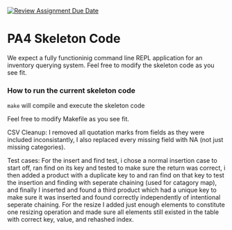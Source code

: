 [![Review Assignment Due Date](https://classroom.github.com/assets/deadline-readme-button-22041afd0340ce965d47ae6ef1cefeee28c7c493a6346c4f15d667ab976d596c.svg)](https://classroom.github.com/a/pAwGQi_N)

# PA4 Skeleton Code
We expect a fully functioninig command line REPL application for an inventory querying system. Feel free to modify the skeleton code as you see fit.

### How to run the current skeleton code
`make` will compile and execute the skeleton code

Feel free to modify Makefile as you see fit.

CSV Cleanup: I removed all quotation marks from fields as they were included inconsistantly, I also replaced every missing field with NA (not just missing categories).

Test cases: For the insert and find test, i chose a normal insertion case to start off, ran find on its key and tested to make sure the return was correct, i then added a product with a duplicate key to and ran find on that key to test the insertion and finding with seperate chaining (used for catagory map), and finally I inserted and found a third product which had a unique key to make sure it was inserted and found correctly independently of intentional seperate chaining. For the resize I added just enough elements to constitute one resizing operation and made sure all elements still existed in the table with correct key, value, and rehashed index.